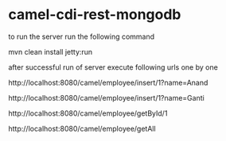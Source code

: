 # camel-cdi-rest-mongodb

to run the server run the following command

mvn clean install jetty:run

after successful run of server execute following urls one by one

http://localhost:8080/camel/employee/insert/1?name=Anand

http://localhost:8080/camel/employee/insert/1?name=Ganti

http://localhost:8080/camel/employee/getById/1

http://localhost:8080/camel/employee/getAll
